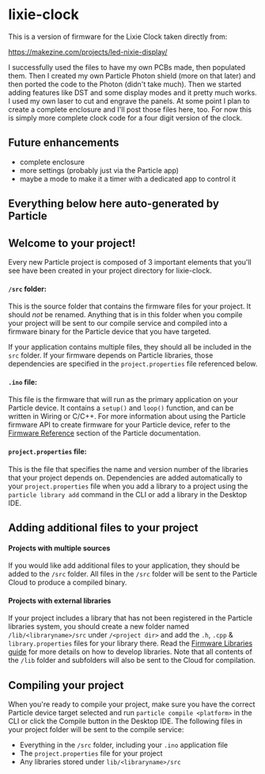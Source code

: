 # lixie-clock

This is a version of firmware for the Lixie Clock taken directly from:

https://makezine.com/projects/led-nixie-display/

I successfully used the files to have my own PCBs made, then populated them.  Then I created my own Particle Photon shield (more
on that later) and then ported the code to the Photon (didn't take much).  Then we started adding features like DST and some 
display modes and it pretty much works.  I used my own laser to cut and engrave the panels.  At some point I plan to create a
complete enclosure and I'll post those files here, too. For now this is simply more complete clock code for a four digit version
of the clock.

## Future enhancements
- complete enclosure
- more settings (probably just via the Particle app)
- maybe a mode to make it a timer with a dedicated app to control it

## Everything below here auto-generated by Particle

## Welcome to your project!

Every new Particle project is composed of 3 important elements that you'll see have been created in your project directory for lixie-clock.

#### ```/src``` folder:  
This is the source folder that contains the firmware files for your project. It should *not* be renamed. 
Anything that is in this folder when you compile your project will be sent to our compile service and compiled into a firmware binary for the Particle device that you have targeted.

If your application contains multiple files, they should all be included in the `src` folder. If your firmware depends on Particle libraries, those dependencies are specified in the `project.properties` file referenced below.

#### ```.ino``` file:
This file is the firmware that will run as the primary application on your Particle device. It contains a `setup()` and `loop()` function, and can be written in Wiring or C/C++. For more information about using the Particle firmware API to create firmware for your Particle device, refer to the [Firmware Reference](https://docs.particle.io/reference/firmware/) section of the Particle documentation.

#### ```project.properties``` file:  
This is the file that specifies the name and version number of the libraries that your project depends on. Dependencies are added automatically to your `project.properties` file when you add a library to a project using the `particle library add` command in the CLI or add a library in the Desktop IDE.

## Adding additional files to your project

#### Projects with multiple sources
If you would like add additional files to your application, they should be added to the `/src` folder. All files in the `/src` folder will be sent to the Particle Cloud to produce a compiled binary.

#### Projects with external libraries
If your project includes a library that has not been registered in the Particle libraries system, you should create a new folder named `/lib/<libraryname>/src` under `/<project dir>` and add the `.h`, `.cpp` & `library.properties` files for your library there. Read the [Firmware Libraries guide](https://docs.particle.io/guide/tools-and-features/libraries/) for more details on how to develop libraries. Note that all contents of the `/lib` folder and subfolders will also be sent to the Cloud for compilation.

## Compiling your project

When you're ready to compile your project, make sure you have the correct Particle device target selected and run `particle compile <platform>` in the CLI or click the Compile button in the Desktop IDE. The following files in your project folder will be sent to the compile service:

- Everything in the `/src` folder, including your `.ino` application file
- The `project.properties` file for your project
- Any libraries stored under `lib/<libraryname>/src`
